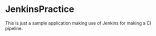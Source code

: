 # JenkinsPractice

This is just a sample application making use of Jenkins for making a CI pipeline.
